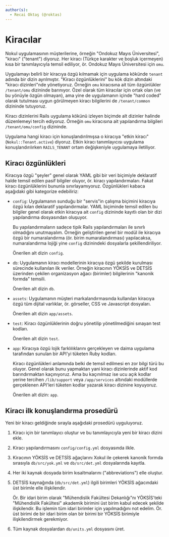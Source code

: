 ```yaml
---
author(s):
  - Recai Oktaş (@roktas)
---
```


Kiracılar
=========

Nokul uygulamasının müşterilerine, örneğin "Ondokuz Mayıs Üniversitesi", "kiracı" ("tenant") diyoruz.  Her kiracı
(Türkçe karakter ve boşluk içermeyen) kısa bir tanımlayıcıyla temsil ediliyor, ör. Ondokuz Mayıs Üniversitesi için
`omu`.

Uygulamayı belirli bir kiracıya özgü kılmamak için uygulama kökünde `tenant` adında bir dizin ayrılmıştır.  "Kiracı
özgünlüklerini" bu kök dizin altındaki "kiracı dizinleri"nde yönetiyoruz.  Örneğin `omu` kiracısına ait tüm özgünlükler
`/tenant/omu` dizininde barınıyor.  Özel olarak tüm kiracılar için ortak olan (ve bu yönüyle özgün olmayan), ama yine de
uygulamanın içinde "hard coded" olarak tutulması uygun görülmeyen kiracı bilgilerini de `/tenant/common` dizininde
tutuyoruz.

Kiracı dizinlerini Rails uygulama kökünü izleyen biçimde alt dizinler halinde düzenlemeyi tercih ediyoruz.   Örneğin
`omu` kiracısına ait yapılandırma bilgileri `/tenant/omu/config` dizininde.

Uygulama hangi kiracı için konuşlandırılmışsa o kiracıya "etkin kiracı" (`Nokul::Tenant.active`) diyoruz.  Etkin kiracı
tanımlayıcısı uygulama konuşlandırılırken `RAILS_TENANT` ortam değişkeniyle uygulamaya iletiliyor.

Kiracı özgünlükleri
-------------------

Kiracıya özgü "şeyler" genel olarak YAML gibi bir veri biçimiyle deklaratif halde temsil edilen pasif bilgiler oluyor,
ör. kiracı yapılandırmaları.  Fakat kiracı özgünlüklerini bununla sınırlayamıyoruz.  Özgünlükleri kabaca aşağıdaki gibi
kategorize edebiliriz:

- `config`: Uygulamanın sunduğu bir "servis"in çalışma biçimini kiracıya özgü kılan deklaratif yapılandırmalar.  YAML
  biçiminde temsil edilen bu bilgiler genel olarak etkin kiracıya ait `config` dizininde kayıtlı olan bir dizi
  yapılandırma dosyasından oluşuyor.

  Bu yapılandırmaların sadece tipik Rails yapılandırmaları ile sınırlı olmadığını unutmayalım.  Örneğin geliştirilen
  genel bir modül ile kiracıya özgü bir numaralandırma (ör. birim numaralandırması) yapılacaksa, numaralandırma lojiği
  yine `config` dizinindeki dosyalarla şekillendiriliyor.

  Önerilen alt dizin `config`.

- `db`: Uygulamanın kiracı modellerinin kiracıya özgü şekilde kurulması sürecinde kullanılan ilk veriler.  Örneğin
  kiracının YÖKSİS ve DETSİS üzerinden çekilen organizasyon ağacı (birimler) bilgilerinin "kanonik formda" temsili.

  Önerilen alt dizin `db`.

- `assets`: Uygulamanın müşteri markalandırmasında kullanılan kiracıya özgü tüm dijital varlıklar, ör. görseller, CSS ve
  Javascript dosyaları.

  Önerilen alt dizin `app/assets`.

- `test`: Kiracı özgünlüklerinin doğru yönetilip yönetilmediğini sınayan test kodları.

  Önerilen alt dizin `test`.

- `app`: Kiracıya özgü lojik farklılıklarını gerçekleyen ve daima uygulama tarafından sunulan bir API'yi tüketen Ruby
  kodları.

  Kiracı özgünlükleri anlamında belki de temsil edilmesi en zor bilgi türü bu oluyor.  Genel olarak bunu yapmaktan yani
  kiracı dizinlerinde aktif kod barındırmaktan kaçınıyoruz.  Ama bu kaçınılmaz ise ucu açık kodlar yerine tercihen
  `/lib/support` veya `/app/services` altındaki modüllerde gerçeklenen API'leri tüketen kodlar yazarak kiracı dizinine
  koyuyoruz.

  Önerilen alt dizin: `app`.

Kiracı ilk konuşlandırma prosedürü
----------------------------------

Yeni bir kiracı geldiğinde sırayla aşağıdaki prosedürü uyguluyoruz.

1. Kiracı için bir tanımlayıcı oluştur ve bu tanımlayıcıyla yeni bir kiracı dizini ekle.

2. Kiracı yapılandırmasını `config/config.yml` dosyasında ilkle.

3. Kiracının YÖKSİS ve DETSİS ağaçlarını Xokul ile çekerek kanonik formda sırasıyla `db/src/yok.yml` ve `db/src/det.yml`
   dosyalarında kayıtla.

4. Her iki kaynak dosyada birim kısaltmalarını ("abbreviations") elle oluştur.

5. DETSİS kaynağında (`db/src/det.yml`) ilgili birimleri YÖKSİS ağacındaki üst birimle elle ilişkilendir.

   Ör. Bir idari birim olarak "Mühendislik Fakültesi Dekanlığı"nı YÖKSİS'teki "Mühendislik Fakültesi" akademik birimini
   üst birim kabul edecek şekilde ilişkilendir.  Bu işlemin tüm idari birimler için yapılmadığını not edelim. Ör. üst
   birimi de bir idari birim olan bir birimi bir YÖKSİS birimiyle ilişkilendirmek gerekmiyor.

6. Tüm kaynak dosyalardan `db/units.yml` dosyasını üret.
